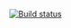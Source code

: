 [![Build status](https://ci.appveyor.com/api/projects/status/ck6alp40jwhavplj?svg=true)](https://ci.appveyor.com/project/PupiYakiSan/automated-testing-4)

